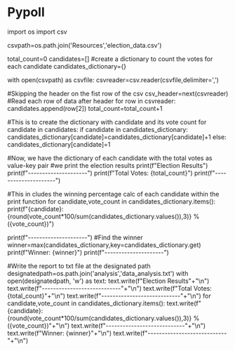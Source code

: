 # Pypoll
import os
import csv

csvpath=os.path.join('Resources','election_data.csv')

total_count=0
candidates=[]
#create a dictionary to count the votes for each candidate
candidates_dictionary={}

with open(csvpath) as csvfile:
  csvreader=csv.reader(csvfile,delimiter=',')
      
  #Skipping the header on the fist row of the csv
  csv_header=next(csvreader)
#Read each row of data after header
  for row in csvreader:
    candidates.append(row[2])
    total_count=total_count+1

#This is to create the dictionary with candidate and its vote count
  for candidate in candidates:
     if candidate in candidates_dictionary:
        candidates_dictionary[candidate]=candidates_dictionary[candidate]+1
     else:
          candidates_dictionary[candidate]=1

#Now, we have the dictionary of each candidate with the total votes as value-key pair
#we print the election results
print(f"Election Results")
print(f"---------------------")
print(f"Total Votes: {total_count}")
print(f"---------------------")

#This in cludes the winning percentage calc of each candidate within the print function
for candidate,vote_count in candidates_dictionary.items():
   print(f"{candidate}: {round(vote_count*100/sum(candidates_dictionary.values()),3)} % ({vote_count})")

print(f"---------------------")
#Find the winner
winner=max(candidates_dictionary,key=candidates_dictionary.get)
print(f"Winner: {winner}")
print(f"---------------------")

#Write the report to txt file at the designated path
designatedpath=os.path.join('analysis','data_analysis.txt')
with open(designatedpath, 'w') as text:
    text.write(f"Election Results"+"\n")
    text.write(f"----------------------------"+"\n")
    text.write(f"Total Votes: {total_count}"+"\n")
    text.write(f"----------------------------"+"\n")
    for candidate,vote_count in candidates_dictionary.items():
     text.write(f"{candidate}: {round(vote_count*100/sum(candidates_dictionary.values()),3)} % ({vote_count})"+"\n")
    text.write(f"----------------------------"+"\n")
    text.write(f"Winner: {winner}"+"\n")
    text.write(f"----------------------------"+"\n")
